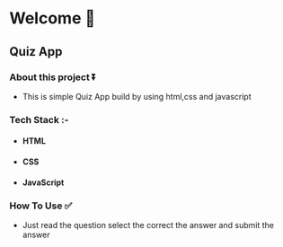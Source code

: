 # Welcome :wave:

## Quiz App

### About this project ⏬
- This is simple Quiz App build by using html,css and javascript

### Tech Stack :- 

- #### HTML
- #### CSS 
- #### JavaScript

### How To Use ✅
- Just read the question select the correct the answer and submit the answer
